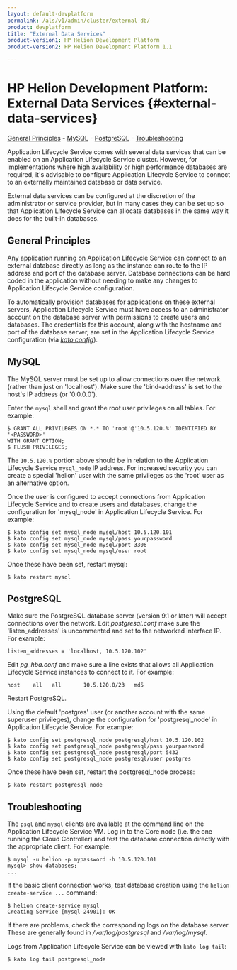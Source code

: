```yaml
---
layout: default-devplatform
permalink: /als/v1/admin/cluster/external-db/
product: devplatform
title: "External Data Services"
product-version1: HP Helion Development Platform
product-version2: HP Helion Development Platform 1.1

---
```

<!--PUBLISHED-->

# HP Helion Development Platform: External Data Services {#external-data-services}
[General Principles](#general-principles)
    -   [MySQL](#mysql)
    -   [PostgreSQL](#postgresql)
    -   [Troubleshooting](#troubleshooting)

Application Lifecycle Service comes with several data services that can be enabled on an Application Lifecycle Service cluster. However, for implementations where high
availability or high performance databases are required, it's advisable
to configure Application Lifecycle Service to connect to an externally maintained database or
data service.

External data services can be configured at the discretion of the
administrator or service provider, but in many cases they can be set up
so that Application Lifecycle Service can allocate databases in the same way it does for the
built-in databases.

General Principles[](#general-principles "Permalink to this headline")
-----------------------------------------------------------------------

Any application running on Application Lifecycle Service can connect to an external database
directly as long as the instance can route to the IP address and port of
the database server. Database connections can be hard coded in the
application without needing to make any changes to Application Lifecycle Service
configuration.

To automatically provision databases for applications on these external
servers, Application Lifecycle Service must have access to an administrator account on the
database server with permissions to create users and databases. The
credentials for this account, along with the hostname and port of the
database server, are set in the Application Lifecycle Service configuration (via [*kato
config*](/als/v1/admin/reference/kato-ref/#kato-command-ref-config)).

MySQL[](#mysql "Permalink to this headline")
---------------------------------------------

The MySQL server must be set up to allow connections over the network
(rather than just on 'localhost'). Make sure the 'bind-address' is set
to the host's IP address (or '0.0.0.0').

Enter the `mysql` shell and grant the root user
privileges on all tables. For example:

    $ GRANT ALL PRIVILEGES ON *.* TO 'root'@'10.5.120.%' IDENTIFIED BY
    '<PASSWORD>'
    WITH GRANT OPTION;
    $ FLUSH PRIVILEGES;

The `10.5.120.%` portion above should be in relation
to the Application Lifecycle Service `mysql_node` IP address. For
increased security you can create a special 'helion' user with the
same privileges as the 'root' user as an alternative option.

Once the user is configured to accept connections from Application Lifecycle Service and to
create users and databases, change the configuration for 'mysql\_node'
in Application Lifecycle Service. For example:

    $ kato config set mysql_node mysql/host 10.5.120.101
    $ kato config set mysql_node mysql/pass yourpassword
    $ kato config set mysql_node mysql/port 3306
    $ kato config set mysql_node mysql/user root

Once these have been set, restart mysql:

    $ kato restart mysql

PostgreSQL[](#postgresql "Permalink to this headline")
-------------------------------------------------------

Make sure the PostgreSQL database server (version 9.1 or later) will
accept connections over the network. Edit *postgresql.conf* make sure
the 'listen\_addresses' is uncommented and set to the networked
interface IP. For example:

    listen_addresses = 'localhost, 10.5.120.102'

Edit *pg\_hba.conf* and make sure a line exists that allows all Application Lifecycle Service
instances to connect to it. For example:

    host    all   all       10.5.120.0/23   md5

Restart PostgreSQL.

Using the default 'postgres' user (or another account with the same
superuser privileges), change the configuration for 'postgresql\_node'
in Application Lifecycle Service. For example:

    $ kato config set postgresql_node postgresql/host 10.5.120.102
    $ kato config set postgresql_node postgresql/pass yourpassword
    $ kato config set postgresql_node postgresql/port 5432
    $ kato config set postgresql_node postgresql/user postgres

Once these have been set, restart the postgresql\_node process:

    $ kato restart postgresql_node

Troubleshooting[](#troubleshooting "Permalink to this headline")
-----------------------------------------------------------------

The `psql` and `mysql` clients
are available at the command line on the Application Lifecycle Service VM. Log in to the Core
node (i.e. the one running the Cloud Controller) and test the database
connection directly with the appropriate client. For example:

    $ mysql -u helion -p mypassword -h 10.5.120.101
    mysql> show databases;
    ...

If the basic client connection works, test database creation using the
`helion create-service ...` command:

    $ helion create-service mysql
    Creating Service [mysql-24901]: OK

If there are problems, check the corresponding logs on the database
server. These are generally found in */var/log/postgresql* and
*/var/log/mysql*.

Logs from Application Lifecycle Service can be viewed with `kato log tail`:

    $ kato log tail postgresql_node
